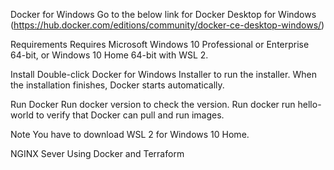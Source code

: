 Docker for Windows
Go to the below link for Docker Desktop for Windows (https://hub.docker.com/editions/community/docker-ce-desktop-windows/)

Requirements
Requires Microsoft Windows 10 Professional or Enterprise 64-bit, or Windows 10 Home 64-bit with WSL 2.

Install
Double-click Docker for Windows Installer to run the installer. When the installation finishes, Docker starts automatically.

Run Docker
Run docker version to check the version. Run docker run hello-world to verify that Docker can pull and run images.

Note You have to download WSL 2 for Windows 10 Home.

NGINX Sever Using Docker and Terraform
